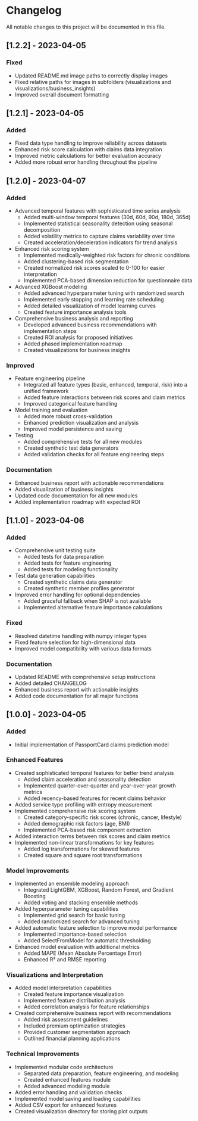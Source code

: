 # Changelog

All notable changes to this project will be documented in this file.

## [1.2.2] - 2023-04-05

### Fixed
- Updated README.md image paths to correctly display images
- Fixed relative paths for images in subfolders (visualizations and visualizations/business_insights)
- Improved overall document formatting

## [1.2.1] - 2023-04-05

### Added
- Fixed data type handling to improve reliability across datasets
- Enhanced risk score calculation with claims data integration
- Improved metric calculations for better evaluation accuracy
- Added more robust error handling throughout the pipeline

## [1.2.0] - 2023-04-07

### Added
- Advanced temporal features with sophisticated time series analysis
  - Added multi-window temporal features (30d, 60d, 90d, 180d, 365d)
  - Implemented statistical seasonality detection using seasonal decomposition
  - Added volatility metrics to capture claims variability over time
  - Created acceleration/deceleration indicators for trend analysis
- Enhanced risk scoring system
  - Implemented medically-weighted risk factors for chronic conditions
  - Added clustering-based risk segmentation
  - Created normalized risk scores scaled to 0-100 for easier interpretation
  - Implemented PCA-based dimension reduction for questionnaire data
- Advanced XGBoost modeling
  - Added advanced hyperparameter tuning with randomized search
  - Implemented early stopping and learning rate scheduling
  - Added detailed visualization of model learning curves
  - Created feature importance analysis tools
- Comprehensive business analysis and reporting
  - Developed advanced business recommendations with implementation steps
  - Created ROI analysis for proposed initiatives
  - Added phased implementation roadmap
  - Created visualizations for business insights

### Improved
- Feature engineering pipeline
  - Integrated all feature types (basic, enhanced, temporal, risk) into a unified framework
  - Added feature interactions between risk scores and claim metrics
  - Improved categorical feature handling
- Model training and evaluation
  - Added more robust cross-validation
  - Enhanced prediction visualization and analysis
  - Improved model persistence and saving
- Testing
  - Added comprehensive tests for all new modules
  - Created synthetic test data generators
  - Added validation checks for all feature engineering steps

### Documentation
- Enhanced business report with actionable recommendations
- Added visualization of business insights
- Updated code documentation for all new modules
- Added implementation roadmap with expected ROI

## [1.1.0] - 2023-04-06

### Added
- Comprehensive unit testing suite
  - Added tests for data preparation
  - Added tests for feature engineering
  - Added tests for modeling functionality
- Test data generation capabilities
  - Created synthetic claims data generator
  - Created synthetic member profiles generator
- Improved error handling for optional dependencies
  - Added graceful fallback when SHAP is not available
  - Implemented alternative feature importance calculations

### Fixed
- Resolved datetime handling with numpy integer types
- Fixed feature selection for high-dimensional data
- Improved model compatibility with various data formats

### Documentation
- Updated README with comprehensive setup instructions
- Added detailed CHANGELOG
- Enhanced business report with actionable insights
- Added code documentation for all major functions

## [1.0.0] - 2023-04-05

### Added
- Initial implementation of PassportCard claims prediction model

### Enhanced Features
- Created sophisticated temporal features for better trend analysis
  - Added claim acceleration and seasonality detection
  - Implemented quarter-over-quarter and year-over-year growth metrics
  - Added recency-based features for recent claims behavior
- Added service type profiling with entropy measurement
- Implemented comprehensive risk scoring system
  - Created category-specific risk scores (chronic, cancer, lifestyle)
  - Added demographic risk factors (age, BMI)
  - Implemented PCA-based risk component extraction
- Added interaction terms between risk scores and claim metrics
- Implemented non-linear transformations for key features
  - Added log transformations for skewed features
  - Created square and square root transformations

### Model Improvements
- Implemented an ensemble modeling approach
  - Integrated LightGBM, XGBoost, Random Forest, and Gradient Boosting
  - Added voting and stacking ensemble methods
- Added hyperparameter tuning capabilities
  - Implemented grid search for basic tuning
  - Added randomized search for advanced tuning
- Added automatic feature selection to improve model performance
  - Implemented importance-based selection
  - Added SelectFromModel for automatic thresholding
- Enhanced model evaluation with additional metrics
  - Added MAPE (Mean Absolute Percentage Error) 
  - Enhanced R² and RMSE reporting

### Visualizations and Interpretation
- Added model interpretation capabilities
  - Created feature importance visualization
  - Implemented feature distribution analysis
  - Added correlation analysis for feature relationships
- Created comprehensive business report with recommendations
  - Added risk assessment guidelines
  - Included premium optimization strategies
  - Provided customer segmentation approach
  - Outlined financial planning applications

### Technical Improvements
- Implemented modular code architecture
  - Separated data preparation, feature engineering, and modeling
  - Created enhanced features module
  - Added advanced modeling module
- Added error handling and validation checks
- Implemented model saving and loading capabilities
- Added CSV export for enhanced features
- Created visualization directory for storing plot outputs